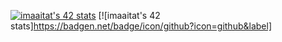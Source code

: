 

[![imaaitat's 42 stats](https://badge.mediaplus.ma/greenbinary/imaaitat)](https://github.com/oakoudad/badge42)
[![imaaitat's 42 stats]https://badgen.net/badge/icon/github?icon=github&label]
